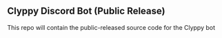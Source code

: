 ## Clyppy Discord Bot (Public Release)

This repo will contain the public-released source code for the Clyppy bot

